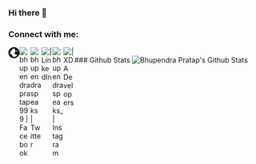 ### Hi there 👋

<!--
*******************************************
-->
### Connect with me:

[<img align="left" alt="bhupendradottxt.github.io" width="22px" src="https://raw.githubusercontent.com/iconic/open-iconic/master/svg/globe.svg" />][website]
[<img align="left" alt="bhupendrapratap999 | Facebook" width="22px" src="https://cdn.jsdelivr.net/npm/simple-icons@v3/icons/facebook.svg" />][facebook]
[<img align="left" alt="bhupendraspeaks | Twitter" width="22px" src="https://cdn.jsdelivr.net/npm/simple-icons@v3/icons/twitter.svg" />][twitter]
[<img align="left" alt=" | LinkedIn" width="22px" src="https://cdn.jsdelivr.net/npm/simple-icons@v3/icons/linkedin.svg" />][linkedin]
[<img align="left" alt="bhupendraspeaks_ | Instagram" width="22px" src="https://cdn.jsdelivr.net/npm/simple-icons@v3/icons/instagram.svg" />][instagram]
[<img align="left" alt=" | XDA Developers" width="22px" src="https://icons.veryicon.com/png/o/object/material_design_icons/xda-7.png">][xda]

<br />
### Github Stats

<img alt="Bhupendra Pratap's Github Stats" src="https://github-readme-stats.vercel.app/api?username=bhupendraDottxt&show_icons=true&count_private=true" />

[website]: https://bhupendradottxt.github.io
[facebook]: https://fb.me/bhupendrapratap999
[twitter]: https://twitter.com/bhupendraspeaks
[instagram]: https://instagram.com/bhupendraspeaks_
[linkedin]: https://linkedin.com/in/
[xda]: https://forum.xda-developers.com/m/bhupendra111.7350618/
